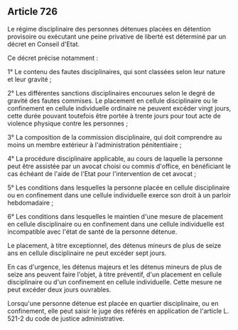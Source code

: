 Article 726
----
Le régime disciplinaire des personnes détenues placées en détention provisoire
ou exécutant une peine privative de liberté est déterminé par un décret en
Conseil d'Etat.

Ce décret précise notamment :

1° Le contenu des fautes disciplinaires, qui sont classées selon leur nature et
leur gravité ;

2° Les différentes sanctions disciplinaires encourues selon le degré de gravité
des fautes commises. Le placement en cellule disciplinaire ou le confinement en
cellule individuelle ordinaire ne peuvent excéder vingt jours, cette durée
pouvant toutefois être portée à trente jours pour tout acte de violence physique
contre les personnes ;

3° La composition de la commission disciplinaire, qui doit comprendre au moins
un membre extérieur à l'administration pénitentiaire ;

4° La procédure disciplinaire applicable, au cours de laquelle la personne peut
être assistée par un avocat choisi ou commis d'office, en bénéficiant le cas
échéant de l'aide de l'Etat pour l'intervention de cet avocat ;

5° Les conditions dans lesquelles la personne placée en cellule disciplinaire ou
en confinement dans une cellule individuelle exerce son droit à un parloir
hebdomadaire ;

6° Les conditions dans lesquelles le maintien d'une mesure de placement en
cellule disciplinaire ou en confinement dans une cellule individuelle est
incompatible avec l'état de santé de la personne détenue.

Le placement, à titre exceptionnel, des détenus mineurs de plus de seize ans en
cellule disciplinaire ne peut excéder sept jours.

En cas d'urgence, les détenus majeurs et les détenus mineurs de plus de seize
ans peuvent faire l'objet, à titre préventif, d'un placement en cellule
disciplinaire ou d'un confinement en cellule individuelle. Cette mesure ne peut
excéder deux jours ouvrables.

Lorsqu'une personne détenue est placée en quartier disciplinaire, ou en
confinement, elle peut saisir le juge des référés en application de l'article L.
521-2 du code de justice administrative.
